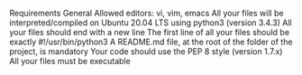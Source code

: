 Requirements General Allowed editors: vi, vim, emacs All your files will be interpreted/compiled on Ubuntu 20.04 LTS using python3 (version 3.4.3) All your files should end with a new line The first line of all your files should be exactly #!/usr/bin/python3 A README.md file, at the root of the folder of the project, is mandatory Your code should use the PEP 8 style (version 1.7.x) All your files must be executable
